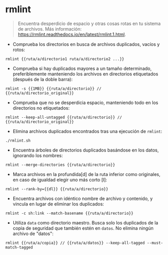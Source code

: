 # rmlint

> Encuentra desperdicio de espacio y otras cosas rotas en tu sistema de archivos.
> Más información: <https://rmlint.readthedocs.io/en/latest/rmlint.1.html>.

- Comprueba los directorios en busca de archivos duplicados, vacíos y rotos:

`rmlint {{ruta/a/directorio1 ruta/a/directorio2 ...}}`

- Comprueba si hay duplicados mayores a un tamaño determinado, preferiblemente manteniendo los archivos en directorios etiquetados (después de la doble barra):

`rmlint -s {{1MB}} {{ruta/a/directorio}} // {{ruta/a/directorio_original}}`

- Comprueba que no se desperdicia espacio, manteniendo todo en los directorios no etiquetados:

`rmlint --keep-all-untagged {{ruta/a/directorio}} // {{ruta/a/directorio_original}}`

- Elimina archivos duplicados encontrados tras una ejecución de `rmlint`:

`./rmlint.sh`

- Encuentra árboles de directorios duplicados basándose en los datos, ignorando los nombres:

`rmlint --merge-directories {{ruta/a/directorio}}`

- Marca archivos en la profundida[d] de la ruta inferior como originales, en caso de igualdad elegir uno más corto [l]:

`rmlint --rank-by={{dl}} {{ruta/a/directorio}}`

- Encuentra archivos con idéntico nombre de archivo y contenido, y vincula en lugar de eliminar los duplicados:

`rmlint -c sh:link --match-basename {{ruta/a/directorio}}`

- Utiliza `data` como directorio maestro. Busca solo los duplicados de la copia de seguridad que también estén en `datos`. No elimina ningún archivo de "datos":

`rmlint {{ruta/a/copia}} // {{ruta/a/datos}} --keep-all-tagged --must-match-tagged`
